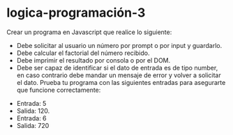 
# logica-programación-3

Crear un programa en Javascript que realice lo siguiente:
- Debe solicitar al usuario un número por prompt o por input y guardarlo.
- Debe calcular el factorial del número recibido.
- Debe imprimir el resultado por consola o por el DOM.
- Debe ser capaz de identificar si el dato de entrada es de tipo number, 
en caso contrario debe mandar un mensaje de error y volver a solicitar el dato.
Prueba tu programa con las siguientes entradas para asegurarte que funcione correctamente:
* Entrada: 5
* Salida: 120.
* Entrada: 6
* Salida: 720
